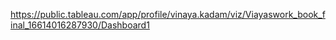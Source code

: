 https://public.tableau.com/app/profile/vinaya.kadam/viz/Viayaswork_book_final_16614016287930/Dashboard1
